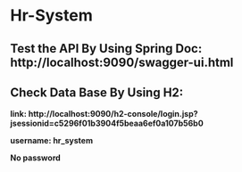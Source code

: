 # Hr-System

## Test the API By Using Spring Doc: http://localhost:9090/swagger-ui.html

## Check Data Base By Using H2:

**link: http://localhost:9090/h2-console/login.jsp?jsessionid=c5296f01b3904f5beaa6ef0a107b56b0**

**username: hr_system**

**No password**
